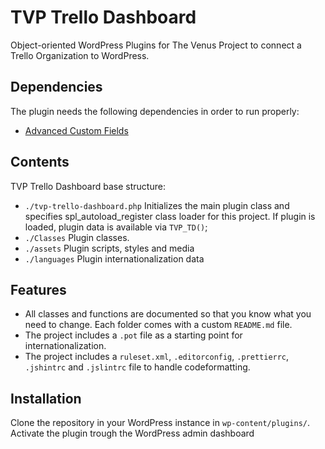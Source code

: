 # TVP Trello Dashboard

Object-oriented WordPress Plugins for The Venus Project to connect a Trello Organization to WordPress.

## Dependencies

The plugin needs the following dependencies in order to run properly:
* [Advanced Custom Fields](https://www.advancedcustomfields.com/)

## Contents

TVP Trello Dashboard base structure:
* `./tvp-trello-dashboard.php` Initializes the main plugin class and specifies spl_autoload_register class loader for this project. If plugin is loaded, plugin data is available via `TVP_TD()`;
* `./Classes` Plugin classes.
* `./assets` Plugin scripts, styles and media
* `./languages` Plugin internationalization data

## Features

* All classes and functions are documented so that you know what you need to change. Each folder comes with a custom `README.md` file.
* The project includes a `.pot` file as a starting point for internationalization.
* The project includes a `ruleset.xml`, `.editorconfig`, `.prettierrc`, `.jshintrc` and `.jslintrc` file to handle codeformatting.

## Installation

Clone the repository in your WordPress instance in `wp-content/plugins/`. Activate the plugin trough the WordPress admin dashboard
